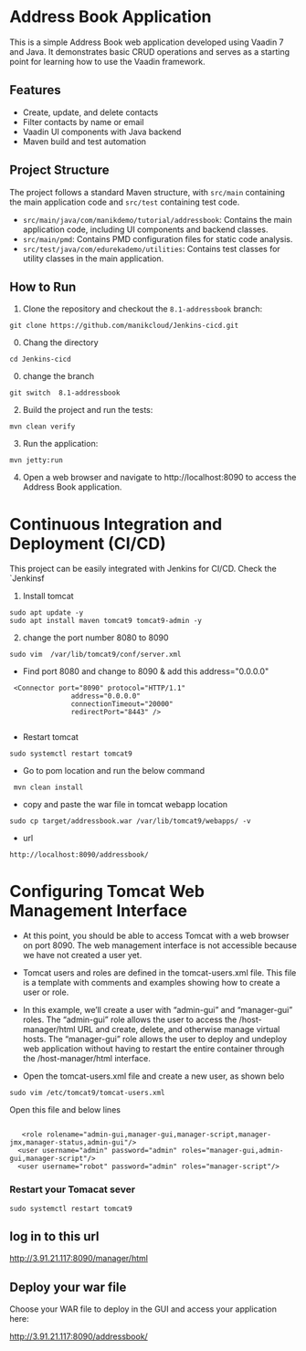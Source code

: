 # Address Book Application

This is a simple Address Book web application developed using Vaadin 7 and Java. It demonstrates basic CRUD operations and serves as a starting point for learning how to use the Vaadin framework.

## Features

- Create, update, and delete contacts
- Filter contacts by name or email
- Vaadin UI components with Java backend
- Maven build and test automation

## Project Structure

The project follows a standard Maven structure, with `src/main` containing the main application code and `src/test` containing test code.

- `src/main/java/com/manikdemo/tutorial/addressbook`: Contains the main application code, including UI components and backend classes.
- `src/main/pmd`: Contains PMD configuration files for static code analysis.
- `src/test/java/com/edurekademo/utilities`: Contains test classes for utility classes in the main application.

## How to Run

1. Clone the repository and checkout the `8.1-addressbook` branch:



```
git clone https://github.com/manikcloud/Jenkins-cicd.git
```
00. Chang the directory 

```
cd Jenkins-cicd
```

00. change the branch

```
git switch  8.1-addressbook  
```


2. Build the project and run the tests:

```
mvn clean verify
```

3. Run the application:

```
mvn jetty:run
```

4. Open a web browser and navigate to http://localhost:8090 to access the Address Book application.

# Continuous Integration and Deployment (CI/CD)

This project can be easily integrated with Jenkins for CI/CD. Check the `Jenkinsf
1. Install tomcat
 ```
sudo apt update -y
sudo apt install maven tomcat9 tomcat9-admin -y

```
2. change the port number 8080 to 8090

```
sudo vim  /var/lib/tomcat9/conf/server.xml
```
- Find port 8080 and change to 8090 & add this address="0.0.0.0"

```
 <Connector port="8090" protocol="HTTP/1.1"
               address="0.0.0.0"
               connectionTimeout="20000"
               redirectPort="8443" />


```

- Restart tomcat

``` 
sudo systemctl restart tomcat9

```
- Go to pom location and run the below command

```
 mvn clean install 
```
- copy and paste the war file in tomcat webapp location 
```
sudo cp target/addressbook.war /var/lib/tomcat9/webapps/ -v
```

- url 
```
http://localhost:8090/addressbook/

```
# Configuring Tomcat Web Management Interface

- At this point, you should be able to access Tomcat with a web browser on port 8090. The web management interface is not accessible because we have not created a user yet.

- Tomcat users and roles are defined in the tomcat-users.xml file. This file is a template with comments and examples showing how to create a user or role.

- In this example, we’ll create a user with “admin-gui” and “manager-gui” roles. The “admin-gui” role allows the user to access the /host-manager/html URL and create, delete, and otherwise manage virtual hosts. The “manager-gui” role allows the user to deploy and undeploy web application without having to restart the entire container through the /host-manager/html interface.

- Open the tomcat-users.xml file and create a new user, as shown belo

```
sudo vim /etc/tomcat9/tomcat-users.xml
```
Open this file and below lines

```

   <role rolename="admin-gui,manager-gui,manager-script,manager-jmx,manager-status,admin-gui"/>
  <user username="admin" password="admin" roles="manager-gui,admin-gui,manager-script"/>
  <user username="robot" password="admin" roles="manager-script"/>
  ```

### Restart your Tomacat sever

```
sudo systemctl restart tomcat9
```

## log in to this url 

http://3.91.21.117:8090/manager/html

##  Deploy your war file 
Choose your WAR file to deploy in the GUI and access your application here:

http://3.91.21.117:8090/addressbook/